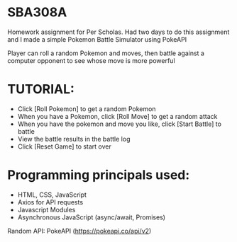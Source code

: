# SBA308A
Homework assignment for Per Scholas.
Had two days to do this assignment and I made a simple Pokemon Battle Simulator using PokeAPI


Player can roll a random Pokemon and moves, then battle against a computer opponent to see whose move is more powerful


# TUTORIAL:
- Click [Roll Pokemon] to get a random Pokemon
- When you have a Pokemon, click [Roll Move] to get a random attack
- When you have the pokemon and move you like, click [Start Battle] to battle 
- View the battle results in the battle log
- Click [Reset Game] to start over


# Programming principals used:
- HTML, CSS, JavaScript
- Axios for API requests
- Javascript Modules
- Asynchronous JavaScript (async/await, Promises)


Random API: PokeAPI (https://pokeapi.co/api/v2)

